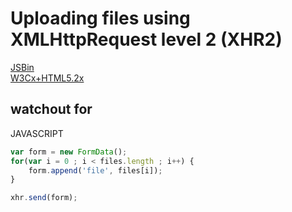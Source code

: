 # Uploading files using XMLHttpRequest level 2 (XHR2)

[JSBin](https://jsbin.com/conigekoda/edit)  
[W3Cx+HTML5.2x](https://courses.edx.org/courses/course-v1:W3Cx+HTML5.2x+3T2018/courseware/1c530fbca988429899cd827dd5a4cc8b/f19a64e5f98c47418e2cc06ae9f01ad0/5?activate_block_id=block-v1%3AW3Cx%2BHTML5.2x%2B3T2018%2Btype%40vertical%2Bblock%406b5613b6ff8942f0a4b5356dd327de35)  

## watchout for

JAVASCRIPT

```JavaScript
var form = new FormData();
for(var i = 0 ; i < files.length ; i++) {  
    form.append('file', files[i]);
}

xhr.send(form);
```